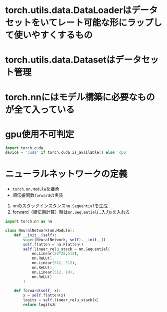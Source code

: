 # torch.utils.data.DataLoaderはデータセットをいてレート可能な形にラップして使いやすくするもの
# torch.utils.data.Datasetはデータセット管理

# torch.nnにはモデル構築に必要なものが全て入っている

# gpu使用不可判定
```python
import torch.cuda
device = 'cuda' if torch.cuda.is_available() else 'cpu'
```

# ニューラルネットワークの定義
- `torch.nn.Module`を継承
- 順伝搬関数`forward`の実装
1. nnのスタックインスタンス`nn.Sequential`を生成
2. forward（順伝搬計算）時は`nn.Sequential`に入力`x`を入れる
```python
import torch.nn as nn

class NeuralNetwork(nn.Module):
    def __init__(self):
        super(NeuralNetwork, self).__init__()
        self.flatten = nn.Flatten()
        self.linear_relu_stack = nn.Sequential(
            nn.Linear(28*28,512),
            nn.ReLU(),
            nn.Linear(512, 512),
            nn.ReLU(),
            nn.Linear(512, 10),
            nn.ReLU()
        )
    
    def forward(self, x):
        x = self.flatten(x)
        logits = self.linear_relu_stack(x)
        return logitsお
```